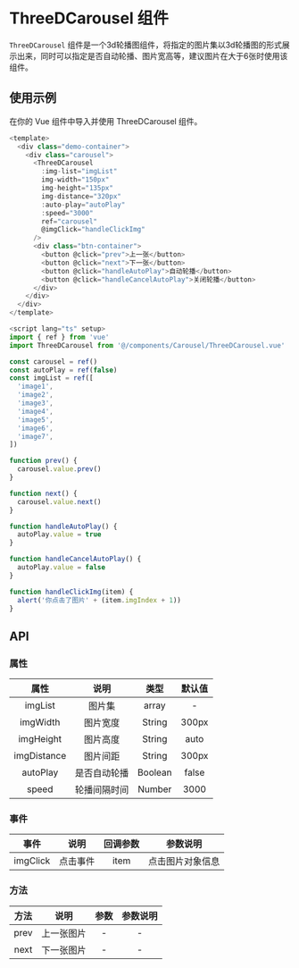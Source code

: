 # ThreeDCarousel 组件

`ThreeDCarousel` 组件是一个3d轮播图组件，将指定的图片集以3d轮播图的形式展示出来，同时可以指定是否自动轮播、图片宽高等，建议图片在大于6张时使用该组件。

## 使用示例

在你的 Vue 组件中导入并使用 ThreeDCarousel 组件。

```js
<template>
  <div class="demo-container">
    <div class="carousel">
      <ThreeDCarousel
        :img-list="imgList"
        img-width="150px"
        img-height="135px"
        img-distance="320px"
        :auto-play="autoPlay"
        :speed="3000"
        ref="carousel"
        @imgClick="handleClickImg"
      />
      <div class="btn-container">
        <button @click="prev">上一张</button>
        <button @click="next">下一张</button>
        <button @click="handleAutoPlay">自动轮播</button>
        <button @click="handleCancelAutoPlay">关闭轮播</button>
      </div>
    </div>
  </div>
</template>

<script lang="ts" setup>
import { ref } from 'vue'
import ThreeDCarousel from '@/components/Carousel/ThreeDCarousel.vue'

const carousel = ref()
const autoPlay = ref(false)
const imgList = ref([
  'image1',
  'image2',
  'image3',
  'image4',
  'image5',
  'image6',
  'image7',
])

function prev() {
  carousel.value.prev()
}

function next() {
  carousel.value.next()
}

function handleAutoPlay() {
  autoPlay.value = true
}

function handleCancelAutoPlay() {
  autoPlay.value = false
}

function handleClickImg(item) {
  alert('你点击了图片' + (item.imgIndex + 1))
}
```

## API
### 属性
| 属性 | 说明 | 类型 | 默认值
| :--: | :--: | :--: | :--: |
| imgList | 图片集 | array | - |
| imgWidth | 图片宽度 | String | 300px |
| imgHeight | 图片高度 | String | auto |
| imgDistance | 图片间距 | String | 300px |
| autoPlay | 是否自动轮播 | Boolean | false |
| speed | 轮播间隔时间 | Number | 3000 |

### 事件
| 事件 | 说明 | 回调参数 | 参数说明
| :--: | :--: | :--: | :-: |
| imgClick | 点击事件 | item | 点击图片对象信息 |

### 方法
| 方法 | 说明 | 参数 | 参数说明
| :--: | :--: | :--: | :-: |
| prev | 上一张图片 | - | - |
| next | 下一张图片 | - | - |
